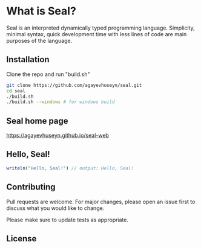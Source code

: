 # What is Seal?

Seal is an interpreted dynamically typed programming language. Simplicity, minimal syntax, quick development time with less lines of code are main purposes of the language.
## Installation

Clone the repo and run "build.sh"

```bash
git clone https://github.com/agayevhuseyn/seal.git
cd seal
./build.sh
./build.sh --windows # for windows build
```

## Seal home page

https://agayevhuseyn.github.io/seal-web

## Hello, Seal!

```javascript
writeln("Hello, Seal!") // output: Hello, Seal!
```

## Contributing

Pull requests are welcome. For major changes, please open an issue first
to discuss what you would like to change.

Please make sure to update tests as appropriate.

## License
